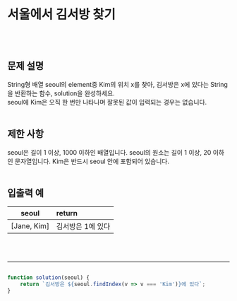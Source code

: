 # 서울에서 김서방 찾기
<br/>
<br/>

## 문제 설명
String형 배열 seoul의 element중 Kim의 위치 x를 찾아, 김서방은 x에 있다는 String을 반환하는 함수, solution을 완성하세요. <br/>
seoul에 Kim은 오직 한 번만 나타나며 잘못된 값이 입력되는 경우는 없습니다.
<br/>
<br/>

## 제한 사항
seoul은 길이 1 이상, 1000 이하인 배열입니다.
seoul의 원소는 길이 1 이상, 20 이하인 문자열입니다.
Kim은 반드시 seoul 안에 포함되어 있습니다.
<br/>
<br/>

## 입출력 예
| seoul | return |
| :---: | :--- |
| [Jane, Kim] | 김서방은 1에 있다 |
<br/>
<br/>

---

```javascript

function solution(seoul) {    
    return `김서방은 ${seoul.findIndex(v => v === 'Kim')}에 있다`;
}

```
